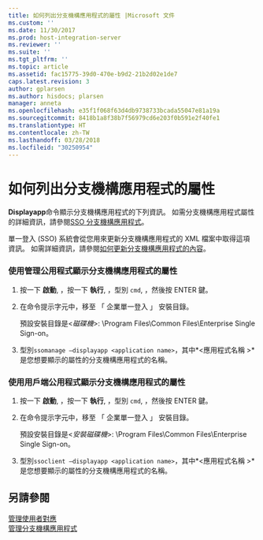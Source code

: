 ```yaml
---
title: 如何列出分支機構應用程式的屬性 |Microsoft 文件
ms.custom: ''
ms.date: 11/30/2017
ms.prod: host-integration-server
ms.reviewer: ''
ms.suite: ''
ms.tgt_pltfrm: ''
ms.topic: article
ms.assetid: fac15775-39d0-470e-b9d2-21b2d02e1de7
caps.latest.revision: 3
author: gplarsen
ms.author: hisdocs; plarsen
manager: anneta
ms.openlocfilehash: e35f1f068f63d4db9738733bcada55047e81a19a
ms.sourcegitcommit: 8418b1a8f38b7f56979cd6e203f0b591e2f40fe1
ms.translationtype: HT
ms.contentlocale: zh-TW
ms.lasthandoff: 03/28/2018
ms.locfileid: "30250954"
---
```

# <a name="how-to-list-the-properties-of-an-affiliate-application"></a>如何列出分支機構應用程式的屬性
**Displayapp**命令顯示分支機構應用程式的下列資訊。 如需分支機構應用程式屬性的詳細資訊，請參閱[SSO 分支機構應用程式](../esso/sso-affiliate-applications.md)。  
  
 單一登入 (SSO) 系統會從您用來更新分支機構應用程式的 XML 檔案中取得這項資訊。 如需詳細資訊，請參閱[如何更新分支機構應用程式的內容](../esso/how-to-update-the-properties-of-an-affiliate-application.md)。  
  
### <a name="to-display-the-properties-of-an-affiliate-application-using-the-administration-utility"></a>使用管理公用程式顯示分支機構應用程式的屬性  
  
1.  按一下  **啟動**, ，按一下  **執行**, ，型別 `cmd`, ，然後按 ENTER 鍵。  
  
2.  在命令提示字元中，移至 「 企業單一登入 」 安裝目錄。  
  
     預設安裝目錄是\<*磁碟機*>: \Program Files\Common Files\Enterprise Single Sign-on。  
  
3.  型別`ssomanage –displayapp <application name>`，其中*\<應用程式名稱 >* 是您想要顯示的屬性的分支機構應用程式的名稱。  
  
### <a name="to-display-the-properties-of-an-affiliate-application-using-the-client-utility"></a>使用用戶端公用程式顯示分支機構應用程式的屬性  
  
1.  按一下  **啟動**, ，按一下  **執行**, ，型別 `cmd`, ，然後按 ENTER 鍵。  
  
2.  在命令提示字元中，移至 「 企業單一登入 」 安裝目錄。  
  
     預設安裝目錄是\<*安裝磁碟機*>: \Program Files\Common Files\Enterprise Single Sign-on。  
  
3.  型別`ssoclient –displayapp <application name>`，其中*\<應用程式名稱 >* 是您想要顯示的屬性的分支機構應用程式的名稱。  
  
## <a name="see-also"></a>另請參閱  
 [管理使用者對應](../esso/managing-user-mappings.md)   
 [管理分支機構應用程式](../esso/managing-affiliate-applications.md)